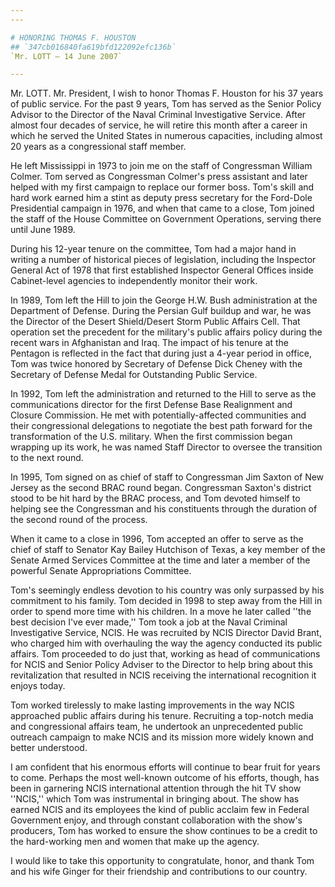 ```yaml
---
---

# HONORING THOMAS F. HOUSTON
## `347cb016840fa619bfd122092efc136b`
`Mr. LOTT — 14 June 2007`

---
```



Mr. LOTT. Mr. President, I wish to honor Thomas F. Houston for his 37 
years of public service. For the past 9 years, Tom has served as the 
Senior Policy Advisor to the Director of the Naval Criminal 
Investigative Service. After almost four decades of service, he will 
retire this month after a career in which he served the United States 
in numerous capacities, including almost 20 years as a congressional 
staff member.

He left Mississippi in 1973 to join me on the staff of Congressman 
William Colmer. Tom served as Congressman Colmer's press assistant and 
later helped with my first campaign to replace our former boss. Tom's 
skill and hard work earned him a stint as deputy press secretary for 
the Ford-Dole Presidential campaign in 1976, and when that came to a 
close, Tom joined the staff of the House Committee on Government 
Operations, serving there until June 1989.

During his 12-year tenure on the committee, Tom had a major hand in 
writing a number of historical pieces of legislation, including the 
Inspector General Act of 1978 that first established Inspector General 
Offices inside Cabinet-level agencies to independently monitor their 
work.

In 1989, Tom left the Hill to join the George H.W. Bush 
administration at the Department of Defense. During the Persian Gulf 
buildup and war, he was the Director of the Desert Shield/Desert Storm 
Public Affairs Cell. That operation set the precedent for the 
military's public affairs policy during the recent wars in Afghanistan 
and Iraq. The impact of his tenure at the Pentagon is reflected in the 
fact that during just a 4-year period in office, Tom was twice honored 
by Secretary of Defense Dick Cheney with the Secretary of Defense Medal 
for Outstanding Public Service.

In 1992, Tom left the administration and returned to the Hill to 
serve as the communications director for the first Defense Base 
Realignment and Closure Commission. He met with potentially-affected 
communities and their congressional delegations to negotiate the best 
path forward for the transformation of the U.S. military. When the 
first commission began wrapping up its work, he was named Staff 
Director to oversee the transition to the next round.

In 1995, Tom signed on as chief of staff to Congressman Jim Saxton of 
New Jersey as the second BRAC round began. Congressman Saxton's 
district stood to be hit hard by the BRAC process, and Tom devoted 
himself to helping see the Congressman and his constituents through the 
duration of the second round of the process.

When it came to a close in 1996, Tom accepted an offer to serve as 
the chief of staff to Senator Kay Bailey Hutchison of Texas, a key 
member of the Senate Armed Services Committee at the time and later a 
member of the powerful Senate Appropriations Committee.

Tom's seemingly endless devotion to his country was only surpassed by 
his commitment to his family. Tom decided in 1998 to step away from the 
Hill in order to spend more time with his children. In a move he later 
called ''the best decision I've ever made,'' Tom took a job at the 
Naval Criminal Investigative Service, NCIS. He was recruited by NCIS 
Director David Brant, who charged him with overhauling the way the 
agency conducted its public affairs. Tom proceeded to do just that, 
working as head of communications for NCIS and Senior Policy Adviser to 
the Director to help bring about this revitalization that resulted in 
NCIS receiving the international recognition it enjoys today.

Tom worked tirelessly to make lasting improvements in the way NCIS 
approached public affairs during his tenure. Recruiting a top-notch 
media and congressional affairs team, he undertook an unprecedented 
public outreach campaign to make NCIS and its mission more widely known 
and better understood.

I am confident that his enormous efforts will continue to bear fruit 
for years to come. Perhaps the most well-known outcome of his efforts, 
though, has been in garnering NCIS international attention through the 
hit TV show ''NCIS,'' which Tom was instrumental in bringing about. The 
show has earned NCIS and its employees the kind of public acclaim few 
in Federal Government enjoy, and through constant collaboration with 
the show's producers, Tom has worked to ensure the show continues to be 
a credit to the hard-working men and women that make up the agency.

I would like to take this opportunity to congratulate, honor, and 
thank Tom and his wife Ginger for their friendship and contributions to 
our country.
